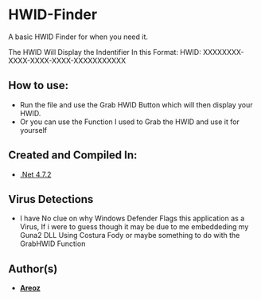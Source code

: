 # HWID-Finder
A basic HWID Finder for when you need it.

The HWID Will Display the Indentifier In this Format: 
HWID: XXXXXXXX-XXXX-XXXX-XXXX-XXXXXXXXXXX

## How to use:
* Run the file and use the Grab HWID Button which will then display your HWID.
* Or you can use the Function I used to Grab the HWID and use it for yourself

## Created and Compiled In:

* [.Net 4.7.2](https://dotnet.microsoft.com/en-us/download)

## Virus Detections

* I have No clue on why Windows Defender Flags this application as a Virus, If i were to guess though it may be due to me embeddeding my Guna2 DLL Using Costura Fody or maybe something to do with the GrabHWID Function 

## Author(s)

* **[Areoz](https://github.com/AreozUK/)**
